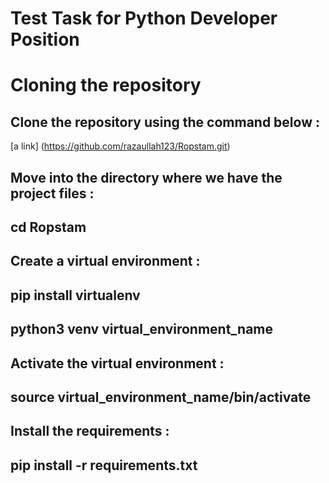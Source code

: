 # Test Task for Python Developer Position

# Cloning the repository

## Clone the repository using the command below :
[a link] (https://github.com/razaullah123/Ropstam.git)

## Move into the directory where we have the project files :
## cd Ropstam

## Create a virtual environment :
## pip install virtualenv
## python3 venv virtual_environment_name

## Activate the virtual environment :
## source virtual_environment_name/bin/activate

## Install the requirements :
## pip install -r requirements.txt
